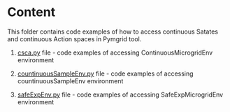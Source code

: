 # Content

This folder contains code examples of how to access continuous Satates and continuous Action spaces in Pymgrid tool. 

1. [csca.py](https://github.com/anushaihalapathirana/RL-Pymgrid-tool/blob/master/continuousActionSpace/BasicEnvUse/csca.py) file - code examples of accessing ContinuousMicrogridEnv environment

2. [countinuousSampleEnv.py](https://github.com/anushaihalapathirana/RL-Pymgrid-tool/blob/master/continuousActionSpace/BasicEnvUse/countinuousSampleEnv.py) file - code examples of accessing countinuousSampleEnv environment

3. [safeExpEnv.py](https://github.com/anushaihalapathirana/RL-Pymgrid-tool/blob/master/continuousActionSpace/BasicEnvUse/safeExpEnv.py) file - code examples of accessing SafeExpMicrogridEnv environment
